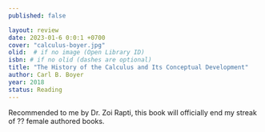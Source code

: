 ```yaml
---
published: false

layout: review
date: 2023-01-6 0:0:1 +0700
cover: "calculus-boyer.jpg"
olid:  # if no image (Open Library ID)
isbn: # if no olid (dashes are optional)
title: "The History of the Calculus and Its Conceptual Development"
author: Carl B. Boyer
year: 2018
status: Reading
---
```

Recommended to me by Dr. Zoi Rapti, this book will officially end my streak of ?? female authored books.
